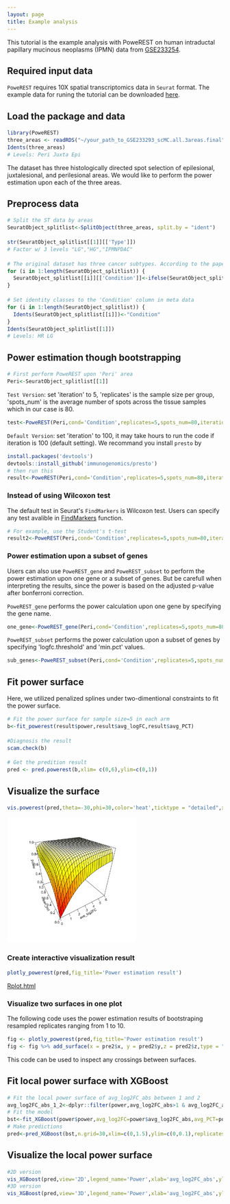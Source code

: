 ```yaml
---
layout: page
title: Example analysis
---
```


This tutorial is the example analysis with PoweREST on human intraductal papillary mucinous neoplasms (IPMN) data from [GSE233254]("https://www.ncbi.nlm.nih.gov/geo/query/acc.cgi").

## Required input data

`PoweREST` requires 10X spatial transcriptomics data in `Seurat` format.
The example data for runing the tutorial can be downloaded [here]("https://www.ncbi.nlm.nih.gov/geo/query/acc.cgi?acc=GSE233293").

## Load the package and data
```r
library(PoweREST)
three_areas <- readRDS("~/your_path_to_GSE233293_scMC.all.3areas.final")
Idents(three_areas)
# Levels: Peri Juxta Epi
```
The dataset has three histologically directed spot selection of epilesional, juxtalesional, and perilesional areas. We would like to perform the power estimation upon each of the three areas.

## Preprocess data
```r
# Split the ST data by areas
SeuratObject_splitlist<-SplitObject(three_areas, split.by = "ident")

str(SeuratObject_splitlist[[1]][['Type']])
# Factor w/ 3 levels "LG","HG","IPMNPDAC"

# The original dataset has three cancer subtypes. According to the paper, 'HG' and 'IPMNPDAC' are combined into one 'HR' (high-risk) group
for (i in 1:length(SeuratObject_splitlist)) {
  SeuratObject_splitlist[[i]][['Condition']]<-ifelse(SeuratObject_splitlist[[i]][['Type']]=='LG','LG','HR')
}

# Set identity classes to the 'Condition' column in meta data
for (i in 1:length(SeuratObject_splitlist)) {
  Idents(SeuratObject_splitlist[[i]])<-"Condition"
}
Idents(SeuratObject_splitlist[[1]])
# Levels: HR LG
```

## Power estimation though bootstrapping
```r
# First perform PoweREST upon 'Peri' area
Peri<-SeuratObject_splitlist[[1]]
```
`Test Version`: set 'iteration' to 5, 'replicates' is the sample size per group, 'spots_num' is the average number of spots across the tissue samples which in our case is 80.
```r
test<-PoweREST(Peri,cond='Condition',replicates=5,spots_num=80,iteration=5)
```
`Default Version`: set 'iteration' to 100, it may take hours to run the code if iteration is 100 (default setting). We recommand you install `presto` by
```r
install.packages('devtools')
devtools::install_github('immunogenomics/presto')
# then run this 
result<-PoweREST(Peri,cond='Condition',replicates=5,spots_num=80,iteration=100)
```
### Instead of using Wilcoxon test
The default test in Seurat's `FindMarkers` is Wilcoxon test. Users can specify any test avalible in [FindMarkers](https://satijalab.org/seurat/reference/findmarkers) function.
```r
# For example, use the Student's t-test
result2<-PoweREST(Peri,cond='Condition',replicates=5,spots_num=80,iteration=100,test.use="t")
```
### Power estimation upon a subset of genes
Users can also use `PoweREST_gene` and `PoweREST_subset` to perform the power estimation upon one gene or a subset of genes. But be carefull when interpreting the results, since the power is based on the adjusted p-value after bonferroni correction.

`PoweREST_gene` performs the power calculation upon one gene by specifying the gene name.
```r
one_gene<-PoweREST_gene(Peri,cond='Condition',replicates=5,spots_num=80,gene_name='MUC1',pvalue=0.00001)
```

`PoweREST_subset` performs the power calculation upon a subset of genes by specifying 'logfc.threshold' and 'min.pct' values.
```r
sub_genes<-PoweREST_subset(Peri,cond='Condition',replicates=5,spots_num=80,pvalue=0.05,logfc.threshold = 0.1,min.pct = 0.01)
```

## Fit power surface 
Here, we utilized penalized splines under two-dimentional constraints to fit the power surface.
```r
# Fit the power surface for sample size=5 in each arm
b<-fit_powerest(result$power,result$avg_logFC,result$avg_PCT)

#Diagnosis the result
scam.check(b)

# Get the predition result
pred <- pred.powerest(b,xlim= c(0,6),ylim=c(0,1))
```

## Visualize the surface
```r
vis.powerest(pred,theta=-30,phi=30,color='heat',ticktype = "detailed",xlim=c(0,6),nticks=5)
```
<img src="Rplot.png" width=300>

### Create interactive visualization result
```r
plotly_powerest(pred,fig_title='Power estimation result')
```
[Rplot.html](https://github.com/lanshui98/powerest_tutorial/blob/master/documentation/Rplot.html)

### Visualize two surfaces in one plot
The following code uses the power estimation results of bootstraping resampled replicates ranging from 1 to 10.

```r
fig <- plotly_powerest(pred,fig_title='Power estimation result')
fig <- fig %>% add_surface(x = pre2$x, y = pred2$y,z = pred2$z,type = "surface",colorscale='BrBG',opacity = 0.3)
```
This code can be used to inspect any crossings between surfaces.

## Fit local power surface with XGBoost
```r
# Fit the local power surface of avg_log2FC_abs between 1 and 2
avg_log2FC_abs_1_2<-dplyr::filter(power,avg_log2FC_abs>1 & avg_log2FC_abs<2)
# Fit the model
bst<-fit_XGBoost(power$power,avg_log2FC=power$avg_log2FC_abs,avg_PCT=power$mean_pct,replicates=power$sample_size)
# Make predictions
pred<-pred_XGBoost(bst,n.grid=30,xlim=c(0,1.5),ylim=c(0,0.1),replicates=3)
```

## Visualize the local power surface
```r
#2D version
vis_XGBoost(pred,view='2D',legend_name='Power',xlab='avg_log2FC_abs',ylab='mean_pct')
#3D version
vis_XGBoost(pred,view='3D',legend_name='Power',xlab='avg_log2FC_abs',ylab='mean_pct')
```
